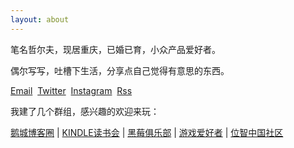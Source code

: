 ```yaml
---
layout: about
---
```


笔名哲尔夫，现居重庆，已婚已育，小众产品爱好者。

偶尔写写，吐槽下生活，分享点自己觉得有意思的东西。

[Email](mailto:zeroneven@gmail.com)  [Twitter](https://twitter.com/zeove)  [Instagram](https://www.instagram.com/zeove/)  [Rss](https://zeove.com/feed)

我建了几个群组，感兴趣的欢迎来玩：

[鹅城博客圈](HTTP://SHANG.QQ.COM/WPA/QUNWPA?IDKEY=7E6FD8E4D22CA55E666436CEC74F2D18890B9609AEE86EC937ADEED2C605B4B4) | 
[KINDLE读书会](HTTP://SHANG.QQ.COM/WPA/QUNWPA?IDKEY=5015973F13770D1127551C64ADCA63D2E43C5B44B3E95263D8DB59E3D42C3750) | 
[黑莓俱乐部](HTTP://SHANG.QQ.COM/WPA/QUNWPA?IDKEY=11C90D82A280C1CDB4A969A7A1BEF21089916EF7BEA77F9FB90A9D45D333B493) | 
[游戏爱好者](HTTP://SHANG.QQ.COM/WPA/QUNWPA?IDKEY=7763FB4FE6385F0E95F820A1F5888A4EB9354DC9501497486EFE1A7A99B0975A) | 
[位智中国社区](HTTP://SHANG.QQ.COM/WPA/QUNWPA?IDKEY=2CD485806407DCB3325A1C4A82550989DE585399C97885EC811AF85206C09DBB)